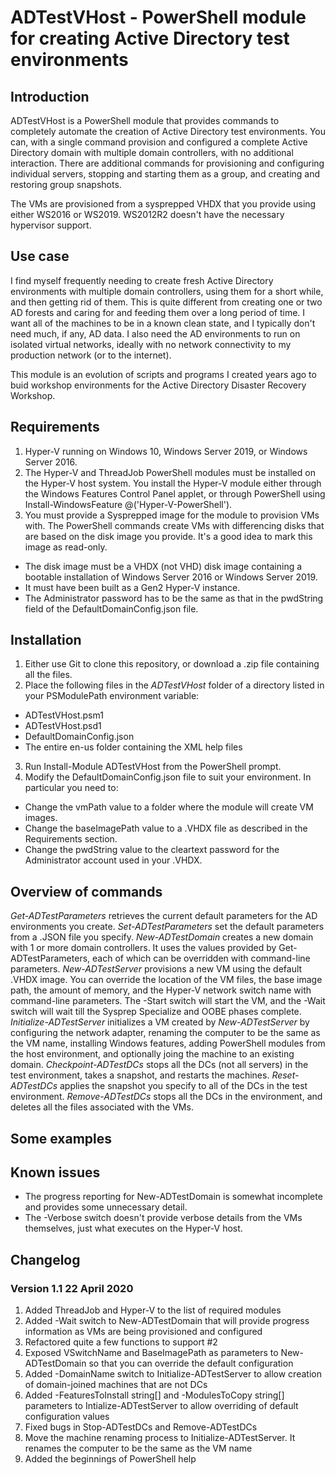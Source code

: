# ADTestVHost - PowerShell module for creating Active Directory test environments
## Introduction
ADTestVHost is a PowerShell module that provides commands to completely automate the creation of Active Directory test environments. You can, with a single command provision and configured a complete
Active Directory domain with multiple domain controllers, with no additional interaction. There are additional commands for provisioning and configuring individual servers, stopping and starting them
as a group, and creating and restoring group snapshots.

The VMs are provisioned from a sysprepped VHDX that you provide using either WS2016 or WS2019. WS2012R2 doesn't have the necessary hypervisor support.

## Use case
I find myself frequently needing to create fresh Active Directory environments with multiple domain controllers, using them for a short while, and then getting rid of them. This is quite different from creating one or two AD forests and caring for and feeding them over a long period of time. I want all of the machines to be in a known clean state, and I typically don't need much, if any, AD data. I also need the AD environments to run on isolated virtual networks, ideally with no
network connectivity to my production network (or to the internet).

This module is an evolution of scripts and programs I created years ago to buid workshop environments for the Active Directory Disaster Recovery Workshop.

## Requirements
1. Hyper-V running on Windows 10, Windows Server 2019, or Windows Server 2016.
2. The Hyper-V and ThreadJob PowerShell modules must be installed on the Hyper-V host system. You install the Hyper-V module either through the Windows Features Control Panel applet, or through PowerShell using Install-WindowsFeature @('Hyper-V-PowerShell').
3. You must provide a Sysprepped image for the module to provision VMs with. The PowerShell commands create VMs with differencing disks that are based on the disk image you provide. It's a good idea to mark this image as read-only.
  * The disk image must be a VHDX (not VHD) disk image containing a bootable installation of Windows Server 2016 or Windows Server 2019.
  * It must have been built as a Gen2 Hyper-V instance.
  * The Administrator password has to be the same as that in the pwdString field of the DefaultDomainConfig.json file.

## Installation
1. Either use Git to clone this repository, or download a .zip file containing all the files.
2. Place the following files in the *ADTestVHost* folder of a directory listed in your PSModulePath environment variable:
  * ADTestVHost.psm1
  * ADTestVHost.psd1
  * DefaultDomainConfig.json
  * The entire en-us folder containing the XML help files
3. Run Install-Module ADTestVHost from the PowerShell prompt.
4. Modify the DefaultDomainConfig.json file to suit your environment. In particular you need to:
  * Change the vmPath value to a folder where the module will create VM images.
  * Change the baseImagePath value to a .VHDX file as described in the Requirements section.
  * Change the pwdString value to the cleartext password for the Administrator account used in your .VHDX.

## Overview of commands
*Get-ADTestParameters* retrieves the current default parameters for the AD environments you create. *Set-ADTestParameters* set the default parameters from a .JSON file you specify.
*New-ADTestDomain* creates a new domain with 1 or more domain controllers. It uses the values provided by Get-ADTestParameters, each of which can be overridden with command-line parameters.
*New-ADTestServer* provisions a new VM using the default .VHDX image. You can override the location of the VM files, the base image path, the amount of memory, and the Hyper-V network switch name with command-line parameters. The -Start switch will start the VM, and the -Wait switch will wait till the Sysprep Specialize and OOBE phases complete.
*Initialize-ADTestServer* initializes a VM created by *New-ADTestServer* by configuring the network adapter, renaming the computer to be the same as the VM name, installing Windows features, adding PowerShell modules from the host environment, and optionally joing the machine to an existing domain.
*Checkpoint-ADTestDCs* stops all the DCs (not all servers) in the test environment, takes a snapshot, and restarts the machines.
*Reset-ADTestDCs* applies the snapshot you specify to all of the DCs in the test environment.
*Remove-ADTestDCs* stops all the DCs in the environment, and deletes all the files associated with the VMs.

## Some examples
## Known issues
* The progress reporting for New-ADTestDomain is somewhat incomplete and provides some unnecessary detail.
* The -Verbose switch doesn't provide verbose details from the VMs themselves, just what executes on the Hyper-V host.

## Changelog
### Version 1.1 22 April 2020
1. Added ThreadJob and Hyper-V to the list of required modules
2. Added -Wait switch to New-ADTestDomain that will provide progress information as VMs are being provisioned and configured
3. Refactored quite a few functions to support #2
4. Exposed VSwitchName and BaseImagePath as parameters to New-ADTestDomain so that you can override the default configuration
5. Added -DomainName switch to Initialize-ADTestServer to allow creation of domain-joined machines that are not DCs
6. Added -FeaturesToInstall string[] and -ModulesToCopy string[] parameters to Intialize-ADTestServer to allow overriding of default configuration values
7. Fixed bugs in Stop-ADTestDCs and Remove-ADTestDCs
8. Move the machine renaming process to Initialize-ADTestServer. It renames the computer to be the same as the VM name
9. Added the beginnings of PowerShell help